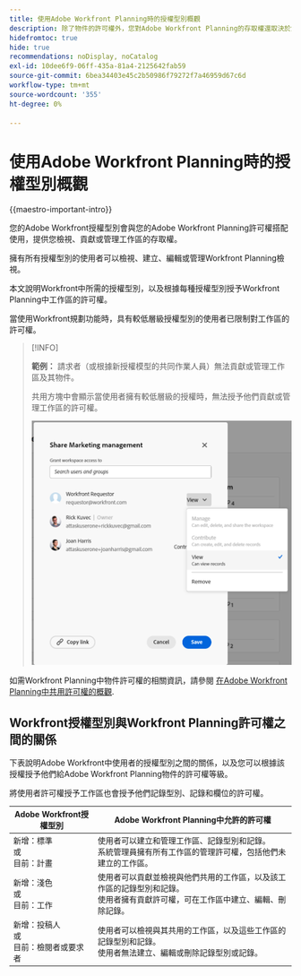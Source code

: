 ```yaml
---
title: 使用Adobe Workfront Planning時的授權型別概觀
description: 除了物件的許可權外，您對Adobe Workfront Planning的存取權還取決於您的授權型別。
hidefromtoc: true
hide: true
recommendations: noDisplay, noCatalog
exl-id: 10dee6f9-06ff-435a-81a4-2125642fab59
source-git-commit: 6bea34403e45c2b50986f79272f7a46959d67c6d
workflow-type: tm+mt
source-wordcount: '355'
ht-degree: 0%

---
```


<!--update the metadata with real things when making this public; also update the description with something like this: Not all users in the organization have the same access and permissions to use Adobe Workfront plannint. This article describes the levels of access that users could have to Adobe Workfront Planning. -->
<!--update the title and the metadata title if Workfront Planning is NOT its own product - because the title is too generic for it being a Workfront capability-->

# 使用Adobe Workfront Planning時的授權型別概觀

{{maestro-important-intro}}

您的Adobe Workfront授權型別會與您的Adobe Workfront Planning許可權搭配使用，提供您檢視、貢獻或管理工作區的存取權。 <!--add more objects here when we can grant other object-specific permissions-->

擁有所有授權型別的使用者可以檢視、建立、編輯或管理Workfront Planning檢視。

本文說明Workfront中所需的授權型別，以及根據每種授權型別授予Workfront Planning中工作區的許可權。

當使用Workfront規劃功能時，具有較低層級授權型別的使用者已限制對工作區的許可權。

>[!INFO]
>
>**範例：** 請求者（或根據新授權模型的共同作業人員）無法貢獻或管理工作區及其物件。
>
>共用方塊中會顯示當使用者擁有較低層級的授權時，無法授予他們貢獻或管理工作區的許可權。
>
>![](assets/permissions-grayed-out-for-requestor-user.png)


如需Workfront Planning中物件許可權的相關資訊，請參閱 [在Adobe Workfront Planning中共用許可權的概觀](/help/quicksilver/maestro/access/sharing-permissions-overview.md).

## Workfront授權型別與Workfront Planning許可權之間的關係

下表說明Adobe Workfront中使用者的授權型別之間的關係，以及您可以根據該授權授予他們給Adobe Workfront Planning物件的許可權等級。

將使用者許可權授予工作區也會授予他們記錄型別、記錄和欄位的許可權。


| Adobe Workfront授權型別 | Adobe Workfront Planning中允許的許可權 |
|------------------------------------------------|-------------------------------------------------------------------------------------------------------------------------------------------------------------------------------|
| 新增：標準 <br> 或 <br>目前：計畫 | 使用者可以建立和管理工作區、記錄型別和記錄。<br> 系統管理員擁有所有工作區的管理許可權，包括他們未建立的工作區。 |
| 新增：淺色 <br> 或 <br>目前：工作 | 使用者可以貢獻並檢視與他們共用的工作區，以及該工作區的記錄型別和記錄。 <br> 使用者擁有貢獻許可權，可在工作區中建立、編輯、刪除記錄。 |
| 新增：投稿人 <br> 或 <br>目前：檢閱者或要求者 | 使用者可以檢視與其共用的工作區，以及這些工作區的記錄型別和記錄。 <br> 使用者無法建立、編輯或刪除記錄型別或記錄。 |
